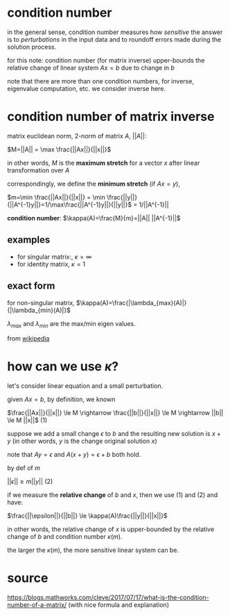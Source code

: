 
# condition number

in the general sense, condition number measures how *sensitive* the answer is to *perturbations* in the input data and to roundoff errors made during the solution process.

for this note: condition number (for matrix inverse) upper-bounds the relative change of linear system $`Ax=b`$ due to change in $`b`$

note that there are more than one condition numbers, for inverse, eigenvalue computation, etc. we consider inverse here. 


# condition number of matrix inverse

matrix euclidean norm, 2-norm of matrix $`A`$, $`||A||`$:

$`M=||A|| = \max \frac{||Ax||}{||x||}`$

in other words, $`M`$ is the **maximum stretch** for a vector $`x`$ after linear transformation over $`A`$

correspondingly, we define the **minimum stretch** (if $`Ax=y`$), 

$`m=\min \frac{||Ax||}{||x||} = \min \frac{||y||}{||A^{-1}y||}=1/\max\frac{||A^{-1}y||}{||y||}`$ = 1/||A^{-1}||


**condition number**: $`\kappa(A)=\frac{M}{m}=||A|| ||A^{-1}||`$

## examples

- for singular matrix:, $`\kappa = \infty`$
- for identity matrix, $`\kappa = 1`$

## exact form

for non-singular matrix, $`\kappa(A)=\frac{|\lambda_{max}(A)|}{|\lambda_{min}(A)|}`$

$`\lambda_{max}`$ and $`\lambda_{min}`$ are the max/min eigen values. 

from [wikipedia](https://en.wikipedia.org/wiki/Condition_number#Matrices)

# how can we use $`\kappa`$?

let's consider linear equation and a small perturbation. 

given $`Ax=b`$, by definition, we known

$`\frac{||Ax||}{||x||} \le M \rightarrow \frac{||b||}{||x||} \le M \rightarrow ||b|| \le M ||x||`$ (1)


suppose we add a small change $`\epsilon`$ to $`b`$ and the resulting new solution is $`x+y`$ (in other words, $`y`$ is the change original solution $`x`$)

note that $`Ay=\epsilon`$ and $`A(x+y)=\epsilon + b`$ both hold. 

by def of $`m`$

$`||\epsilon|| \ge m ||y||`$ (2)

if we measure the **relative change** of $`b`$ and $`x`$, then we use (1) and (2) and have:

$`\frac{||\epsilon||}{||b||} \le \kappa(A)\frac{||y||}{||x||}`$

in other words, the relative change of $`x`$ is upper-bounded by the relative change of $`b`$ and condition number $`\kappa(m)`$. 

the larger the $`\kappa(m)`$, the more sensitive linear system can be. 

# source

https://blogs.mathworks.com/cleve/2017/07/17/what-is-the-condition-number-of-a-matrix/ (with nice formula and explanation)



